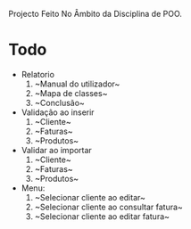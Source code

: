 Projecto Feito No Âmbito da Disciplina de POO. 

# Todo
- Relatorio
    1. ~Manual do utilizador~
    2. ~Mapa de classes~
    3. ~Conclusão~
- Validação ao inserir
    1. ~Cliente~
    2. ~Faturas~
    3. ~Produtos~
- Validar ao importar
    1. ~Cliente~
    2. ~Faturas~
    3. ~Produtos~
- Menu:
  1. ~Selecionar cliente ao editar~
  2. ~Selecionar cliente ao consultar fatura~
  3. ~Selecionar cliente ao editar fatura~
